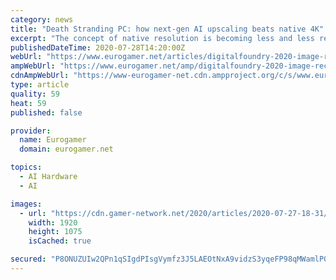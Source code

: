 ```yaml
---
category: news
title: "Death Stranding PC: how next-gen AI upscaling beats native 4K"
excerpt: "The concept of native resolution is becoming less and less relevant in the modern era of games and instead, image reconstruction techniques are coming to the fore. The idea here is remarkably simple: in the age of the 4K display,"
publishedDateTime: 2020-07-28T14:20:00Z
webUrl: "https://www.eurogamer.net/articles/digitalfoundry-2020-image-reconstruction-death-stranding-face-off"
ampWebUrl: "https://www.eurogamer.net/amp/digitalfoundry-2020-image-reconstruction-death-stranding-face-off"
cdnAmpWebUrl: "https://www-eurogamer-net.cdn.ampproject.org/c/s/www.eurogamer.net/amp/digitalfoundry-2020-image-reconstruction-death-stranding-face-off"
type: article
quality: 59
heat: 59
published: false

provider:
  name: Eurogamer
  domain: eurogamer.net

topics:
  - AI Hardware
  - AI

images:
  - url: "https://cdn.gamer-network.net/2020/articles/2020-07-27-18-31/digitalfoundry-2020-image-reconstruction-death-stranding-face-off-1595871074080.jpg/EG11/thumbnail/1920x1075/format/jpg/quality/80"
    width: 1920
    height: 1075
    isCached: true

secured: "P8ONUZUIw2QPn1qSIgdPIsgVymfz3J5LAEOtNxA9vidzS3yqeFP98qMWamlP0RX2SffeDogq/zez6bUyjRI29IFchgJs3cRr3V5g/IvgqQB3olt0GqhLWXmQh+HzZh5lwgdyuIw8z+2Xx2l721ilMx0wqg0DvezmAi3CG7CWyU5MYyC5W8UtImzAvCzwG10TPWP44wkCeiulWofFYJSwAG5s33Fe7JoddYTahNe9BDVDpZ3stkHxSkC5ntWwNgc7Mnepubq7+mzEHYK+VMk21gkpTt5BllLITnAUU1UyVlh1wsFd3nH0MHYNyg9CiQYUcqzwue+3LKmhSdIlTMCJRA==;x090IW3jsjGV+HFW+SNBVg=="
---
```


